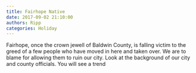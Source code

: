 ```yaml
---
title: Fairhope Native
date: 2017-09-02 21:10:00
authors: Ripp
categories: Holiday
---
```


 Fairhope, once the crown jewell of Baldwin County, is falling victim to the greed of a few people who have moved in here and taken over.   We are to blame for allowing them to ruin our city.  Look at the background of our city and county officials.   You will see a trend